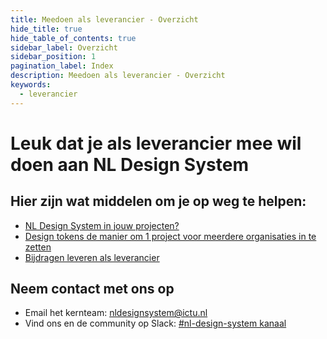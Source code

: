 ```yaml
---
title: Meedoen als leverancier - Overzicht
hide_title: true
hide_table_of_contents: true
sidebar_label: Overzicht
sidebar_position: 1
pagination_label: Index
description: Meedoen als leverancier - Overzicht
keywords:
  - leverancier
---
```


# Leuk dat je als leverancier mee wil doen aan NL Design System

## Hier zijn wat middelen om je op weg te helpen:

- [NL Design System in jouw projecten?](01-nlds-wat-voor-jouw-projecten.md)
- [Design tokens de manier om 1 project voor meerdere organisaties in te zetten](02-design-tokens.md)
- [Bijdragen leveren als leverancier](03-bijdrage-leveren.md)

## Neem contact met ons op

<!-- KLOPT DIT E-MAIL ADRESS? -->

- Email het kernteam: [nldesignsystem@ictu.nl](mailto:nldesignsystem@ictu.nl)
- Vind ons en de community op Slack: [#nl-design-system kanaal](https://praatmee.codefor.nl)
